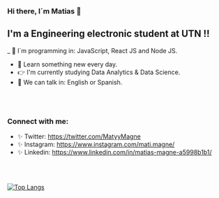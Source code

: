 ### Hi there, I´m Matias  👋

## I'm a Engineering electronic student at UTN !!

_ 🚀 I´m programming in: JavaScript, React JS and Node JS.
- 🌱 Learn something new every day.
- 👉 I'm currently studying Data Analytics & Data Science.
- 📣 We can talk in: English or Spanish.

<br />
<br />

### Connect with me:

* ✨ Twitter: https://twitter.com/MatyyMagne
* ✨ Instagram: https://www.instagram.com/mati.magne/
* ✨ Linkedin: https://www.linkedin.com/in/matias-magne-a5998b1b1/

<br />
<br />

[![Top Langs](https://github-readme-stats.vercel.app/api/top-langs/?username=magne-matias&layout=compact)](https://github.com/magne-matias/github-readme-stats)
